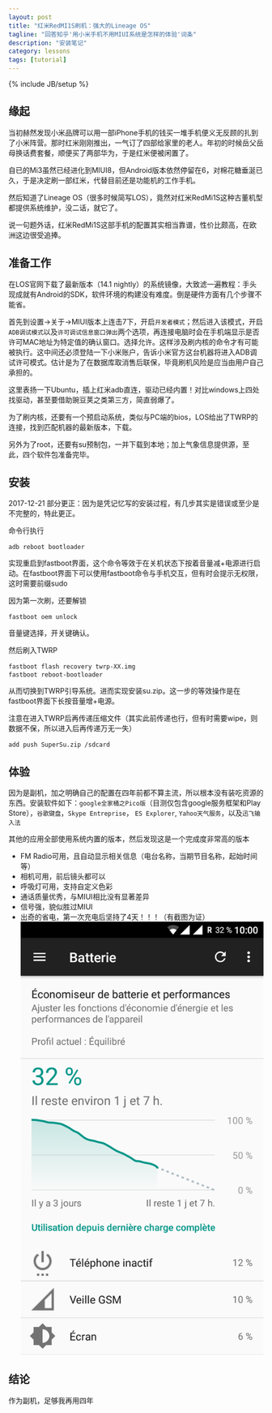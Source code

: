 ```yaml
---
layout: post
title: "红米RedMI1S刷机：强大的Lineage OS"
tagline: "回答知乎'用小米手机不用MIUI系统是怎样的体验'词条"
description: "安装笔记"
category: lessons
tags: [tutorial]
---
```

{% include JB/setup %}


##  缘起
  
  当初赫然发现小米品牌可以用一部iPhone手机的钱买一堆手机便义无反顾的扎到了小米阵营。那时红米刚刚推出，一气订了四部给家里的老人。年初的时候岳父岳母换话费套餐，顺便买了两部华为，于是红米便被闲置了。
  
  自已的Mi3虽然已经进化到MIUI8，但Android版本依然停留在6，对棉花糖垂涎已久，于是决定刷一部红米，代替目前还是功能机的工作手机。
  
  然后知道了Lineage OS（很多时候简写LOS），竟然对红米RedMi1S这种古董机型都提供系统维护，没二话，就它了。
  
  说一句题外话，红米RedMi1S这部手机的配置其实相当靠谱，性价比颇高，在欧洲这边很受追捧。

##  准备工作

  在LOS官网下载了最新版本（14.1 nightly）的系统镜像，大致滤一遍教程：手头现成就有Android的SDK，软件环境的构建没有难度。倒是硬件方面有几个步骤不能省。
  
  首先到设置->关于->MIUI版本上连击7下，开启`开发者模式`；然后进入该模式，开启`ADB调试模式`以及`许可调试信息窗口弹出`两个选项，再连接电脑时会在手机端显示是否许可MAC地址为特定值的确认窗口。选择允许。这样涉及刷内核的命令才有可能被执行。这中间还必须登陆一下小米账户，告诉小米官方这台机器将进入ADB调试许可模式。估计是为了在数据库取消售后联保，毕竟刷机风险是应当由用户自己承担的。
  
  这里表扬一下Ubuntu，插上红米adb直连，驱动已经内置！对比windows上四处找驱动，甚至要借助豌豆荚之类第三方，简直弱爆了。
  
  为了刷内核，还要有一个预启动系统，类似与PC端的bios，LOS给出了TWRP的连接，找到匹配机器的最新版本，下载。
  
  另外为了root，还要有su预制包，一并下载到本地；加上气象信息提供源，至此，四个软件包准备完毕。
  
## 安装

  2017-12-21 部分更正：因为是凭记忆写的安装过程，有几步其实是错误或至少是不完整的，特此更正。
  
  命令行执行 
  
	adb reboot bootloader

  实现重启到fastboot界面，这个命令等效于在关机状态下按着音量减+电源进行启动。在fastboot界面下可以使用fastboot命令与手机交互，但有时会提示无权限，这时需要前缀sudo
  
  因为第一次刷，还要解锁
  
	fastboot oem unlock

  音量键选择，开关键确认。

  然后刷入TWRP
  
	fastboot flash recovery twrp-XX.img
	fastboot reboot-bootloader 
  
  从而切换到TWRP引导系统。进而实现安装su.zip。这一步的等效操作是在fastboot界面下长按音量增+电源。 
  
  注意在进入TWRP后再传递压缩文件（其实此前传递也行，但有时需要wipe，则数据不保，所以进入后再传递万无一失）
  
	add push SuperSu.zip /sdcard
  
## 体验

  因为是副机，加之明确自己的配置在四年前都不算主流，所以根本没有装吃资源的东西。安装软件如下：`google全家桶之Pico版`（目测仅包含google服务框架和Play Store），`谷歌键盘`，`Skype Entreprise`， `ES Explorer`, `Yahoo天气服务`，以及`迅飞输入法`
  
  其他的应用全部使用系统内置的版本，然后发现这是一个完成度非常高的版本
  
* FM Radio可用，且自动显示相关信息（电台名称，当期节目名称，起始时间等）
* 相机可用，前后镜头都可以
* 呼吸灯可用，支持自定义色彩
* 通话质量优秀，与MIUI相比没有显著差异
* 信号强，貌似胜过MIUI
* 出奇的省电，第一次充电后坚持了4天！！！（有截图为证）
![RedMi1S_LineageOS](/img/Screenshot_20170830-100045.png "红米1s在LOS系统下的耗电情况")
	
## 结论

  作为副机，足够我再用四年
	